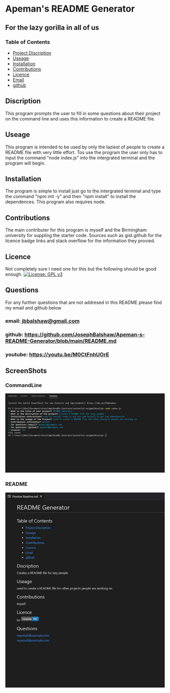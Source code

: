# Apeman's README Generator 
## For the lazy gorilla in all of us
### Table of Contents
- [Project Discription](#Discription)
- [Useage](#Useage)
- [Installation](#Installation)
- [Contributions](#Constributions)
- [Licence](#Licence)
- [Email](#Questions)
- [github](#Questions)

## Discription
This program prompts the user to fill in some questions about their project on the command line and uses this information to create a README file.

## Useage 
This program is intended to be used by only the laziest of people to create a README file with very little effort. Tos use the program the user only has to input the command "node index.js" into the intergrated terminal and the program will begin.

## Installation
The program is simple to install just go to the intergrated terminal and type the command "npm init -y" and then "npm install" to install the dependences.
This program also requires node.

## Contributions 
The main contributer for this program is myself and the Birmingham university for suppling the starter code. Sources such as gist.github for the licence badge links and stack overflow for the information they provied.

## Licence 
Not completely sure I need one for this but the following should be good enough.
[![License: GPL v3](https://img.shields.io/badge/License-GPLv3-blue.svg)](https://www.gnu.org/licenses/gpl-3.0)

## Questions 
For any further questions that are not addresed in  this README please find my email and github below

### email: jbbalshaw@gmail.com
### github: https://github.com/JosephBalshaw/Apeman-s-README-Generator/blob/main/README.md 
### youtube: https://youtu.be/M0CtFnhUOrE

## ScreenShots

### CommandLine
![](./Develop/utils/command-Line-screenshot.jpg)
### README
![](./Develop/utils/README-Screenshot.jpg)




